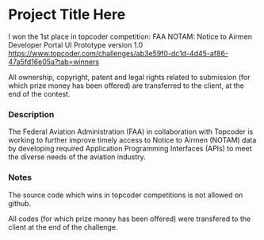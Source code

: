 
# Project Title Here
I won the 1st place in topcoder competition:
FAA NOTAM: Notice to Airmen Developer Portal UI Prototype version 1.0
https://www.topcoder.com/challenges/ab3e59f0-dc1d-4d45-af86-47a5fd16e05a?tab=winners

All ownership, copyright, patent and legal rights related to submission (for which prize money has been offered) are transferred to the client, at the end of the contest.  

### Description

The Federal Aviation Administration (FAA) in collaboration with Topcoder is working to further improve timely access to Notice to Airmen (NOTAM) data by developing required Application Programming Interfaces (APIs) to meet the diverse needs of the aviation industry.

### Notes

The source code which wins in topcoder competitions is not allowed on github.

All codes  (for which prize money has been offered)  were transfered to the client at the end of the challenge.
